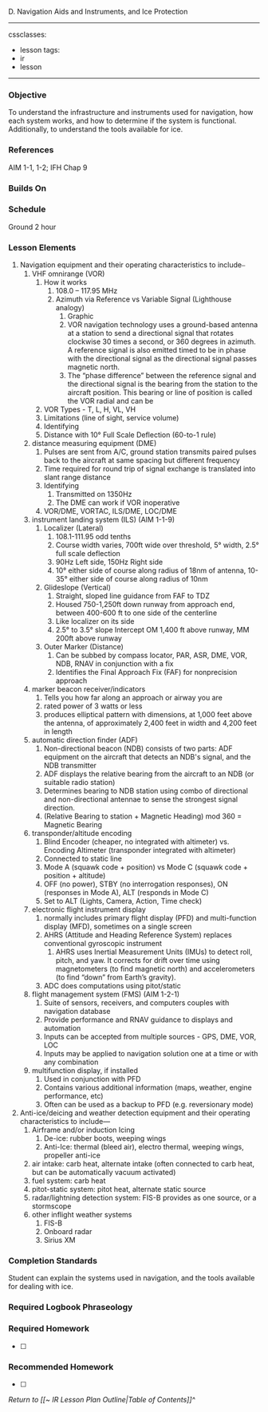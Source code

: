 D. Navigation Aids and Instruments, and Ice Protection 

---
cssclasses:
  - lesson
tags:
  - ir
  - lesson
---
### Objective
To understand the infrastructure and instruments used for navigation, how each system works, and how to determine if the system is functional. Additionally, to understand the tools available for ice.

### References
AIM 1-1, 1-2; IFH Chap 9 

### Builds On

### Schedule
Ground 2 hour

### Lesson Elements
1. Navigation equipment and their operating characteristics to include⎯
	1. VHF omnirange (VOR)
		1. How it works
			1. 108.0 – 117.95 MHz
			2. Azimuth via Reference vs Variable Signal (Lighthouse analogy)
				1. Graphic
				2. VOR navigation technology uses a ground-based antenna at a station to send a directional signal that rotates clockwise 30 times a second, or 360 degrees in azimuth. A reference signal is also emitted timed to be in phase with the directional signal as the directional signal passes magnetic north. 
				3. The “phase difference” between the reference signal and the directional signal is the bearing from the station to the aircraft position. This bearing or line of position is called the VOR radial and can be 
		2. VOR Types - T, L, H, VL, VH
		3. Limitations (line of sight, service volume)
		4. Identifying
		5. Distance with 10° Full Scale Deflection (60-to-1 rule)
	2. distance measuring equipment (DME)
		1. Pulses are sent from A/C, ground station transmits paired pulses back to the aircraft at same spacing but different frequency
		2. Time required for round trip of signal exchange is translated into slant range distance
		3. Identifying
			1. Transmitted on 1350Hz
			2. The DME can work if VOR inoperative
		4. VOR/DME, VORTAC, ILS/DME, LOC/DME
	3. instrument landing system (ILS) (AIM 1-1-9)
		1. Localizer  (Lateral)
			1. 108.1-111.95 odd tenths
			2. Course width varies, 700ft wide over threshold, 5° width, 2.5° full scale deflection
			3. 90Hz Left side, 150Hz Right side
			4. 10° either side of course along radius of 18nm of antenna, 10-35° either side of course along radius of 10nm
		2. Glideslope  (Vertical)
			1. Straight, sloped line guidance from FAF to TDZ
			2. Housed 750-1,250ft down runway from approach end, between 400-600 ft to one side of the centerline
			3. Like localizer on its side
			4. 2.5° to 3.5° slope Intercept OM 1,400 ft above runway, MM 200ft above runway
		3. Outer Marker (Distance)
			1. Can be subbed by compass locator, PAR, ASR, DME, VOR, NDB, RNAV in conjunction with a fix
			2. Identifies the Final Approach Fix (FAF) for nonprecision approach
	4. marker beacon receiver/indicators
		1. Tells you how far along an approach or airway you are
		2. rated power of 3 watts or less 
		3. produces elliptical pattern with dimensions, at 1,000 feet above the antenna, of approximately 2,400 feet in width and 4,200 feet in length
	5. automatic direction finder (ADF)
		1. Non-directional beacon (NDB) consists of two parts: ADF equipment on the aircraft that detects an NDB's signal, and the NDB transmitter
		2. ADF displays the relative bearing from the aircraft to an NDB (or suitable radio station)
		3. Determines bearing to NDB station using combo of directional and non-directional antennae to sense the strongest signal direction.
		4. (Relative Bearing to station + Magnetic Heading) mod 360 = Magnetic Bearing
	6. transponder/altitude encoding
		1. Blind Encoder (cheaper, no integrated with altimeter) vs. Encoding Altimeter (transponder integrated with altimeter)
		2. Connected to static line
		3. Mode A (squawk code + position) vs Mode C (squawk code + position + altitude)
		4. OFF (no power), STBY (no interrogation responses), ON (responses in Mode A), ALT (responds in Mode C)
		5. Set to ALT (Lights, Camera, Action, Time check)
	7. electronic flight instrument display
		1. normally includes primary flight display (PFD) and multi-function display (MFD), sometimes on a single screen
		2. AHRS (Attitude and Heading Reference System) replaces conventional gyroscopic instrument
			1. AHRS uses Inertial Measurement Units (IMUs) to detect roll, pitch, and yaw. It corrects for drift over time using magnetometers (to find magnetic north) and accelerometers (to find “down” from Earth’s gravity).
		3. ADC does computations using pitot/static
	8. flight management system (FMS) (AIM 1-2-1)
		1. Suite of sensors, receivers, and computers couples with navigation database
		2. Provide performance and RNAV guidance to displays and automation
		3. Inputs can be accepted from multiple sources - GPS, DME, VOR, LOC
		4. Inputs may be applied to navigation solution one at a time or with any combination
	9. multifunction display, if installed
		1. Used in conjunction with PFD
		2. Contains various additional information (maps, weather, engine performance, etc)
		3. Often can be used as a backup to PFD (e.g. reversionary mode)
2. Anti-ice/deicing and weather detection equipment and their operating characteristics to include—
	1. Airframe and/or induction Icing
		1. De-ice: rubber boots, weeping wings
		2. Anti-Ice: thermal (bleed air), electro thermal, weeping wings, propeller anti-ice
	2. air intake: carb heat, alternate intake (often connected to carb heat, but can be automatically vacuum activated)
	3. fuel system: carb heat
	4. pitot-static system: pitot heat, alternate static source
	5. radar/lightning detection system: FIS-B provides as one source, or a stormscope
	6. other inflight weather systems
		1. FIS-B 
		2. Onboard radar
		3. Sirius XM


### Completion Standards
Student can explain the systems used in navigation, and the tools available for dealing with ice. 

### Required Logbook Phraseology

### Required Homework
- [ ] 

### Recommended Homework
- [ ] 

*Return to [[~ IR Lesson Plan Outline|Table of Contents]]^*